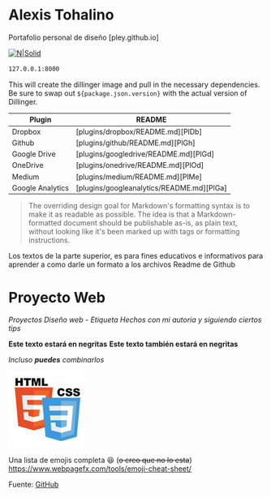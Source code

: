 # Alexis Tohalino
Portafolio personal de diseño [pley.github.io]

[![N|Solid](https://cldup.com/dTxpPi9lDf.thumb.png)](https://nodesource.com/products/nsolid)

```sh
127.0.0.1:8000
```

This will create the dillinger image and pull in the necessary dependencies. Be sure to swap out `${package.json.version}` with the actual version of Dillinger.

| Plugin | README |
| ------ | ------ |
| Dropbox | [plugins/dropbox/README.md][PlDb] |
| Github | [plugins/github/README.md][PlGh] |
| Google Drive | [plugins/googledrive/README.md][PlGd] |
| OneDrive | [plugins/onedrive/README.md][PlOd] |
| Medium | [plugins/medium/README.md][PlMe] |
| Google Analytics | [plugins/googleanalytics/README.md][PlGa] |

> The overriding design goal for Markdown's
> formatting syntax is to make it as readable
> as possible. The idea is that a
> Markdown-formatted document should be
> publishable as-is, as plain text, without
> looking like it's been marked up with tags
> or formatting instructions.

Los textos de la parte superior, es para fines educativos e informativos para aprender a como darle un formato a los archivos Readme de Github

# Proyecto Web
*Proyectos Diseño web - Etiqueta*
_Hechos con mi autoria y siguiendo ciertos tips_

**Este texto estará en negritas**
__Este texto también estará en negritas__

*Incluso **puedes** combinarlos*

![GitHub Logo](/images/design.jpg)

Una lista de emojis completa :satisfied: (~~o creo que no lo esta~~)
https://www.webpagefx.com/tools/emoji-cheat-sheet/

Fuente: [GitHub](https://github.com/ricval/Documentacion/blob/master/Guias/GitHub/mastering-markdown.md)
